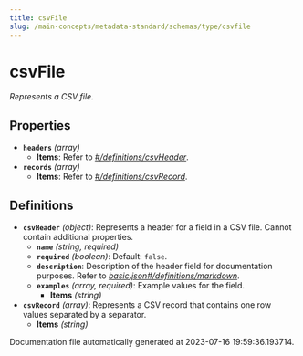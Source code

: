 ```yaml
---
title: csvFile
slug: /main-concepts/metadata-standard/schemas/type/csvfile
---
```


# csvFile

*Represents a CSV file.*

## Properties

- **`headers`** *(array)*
  - **Items**: Refer to *[#/definitions/csvHeader](#definitions/csvHeader)*.
- **`records`** *(array)*
  - **Items**: Refer to *[#/definitions/csvRecord](#definitions/csvRecord)*.
## Definitions

- <a id="definitions/csvHeader"></a>**`csvHeader`** *(object)*: Represents a header for a field in a CSV file. Cannot contain additional properties.
  - **`name`** *(string, required)*
  - **`required`** *(boolean)*: Default: `false`.
  - **`description`**: Description of the header field for documentation purposes. Refer to *[basic.json#/definitions/markdown](#sic.json#/definitions/markdown)*.
  - **`examples`** *(array, required)*: Example values for the field.
    - **Items** *(string)*
- <a id="definitions/csvRecord"></a>**`csvRecord`** *(array)*: Represents a CSV record that contains one row values separated by a separator.
  - **Items** *(string)*


Documentation file automatically generated at 2023-07-16 19:59:36.193714.
